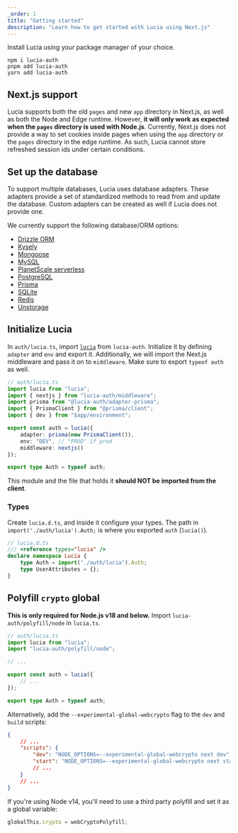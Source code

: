 ```yaml
---
_order: 1
title: "Getting started"
description: "Learn how to get started with Lucia using Next.js"
---
```


Install Lucia using your package manager of your choice.

```
npm i lucia-auth
pnpm add lucia-auth
yarn add lucia-auth
```

## Next.js support

Lucia supports both the old `pages` and new `app` directory in Next.js, as well as both the Node and Edge runtime. However, **it will only work as expected when the `pages` directory is used with Node.js**. Currently, Next.js does not provide a way to set cookies inside pages when using the `app` directory or the `pages` directory in the edge runtime. As such, Lucia cannot store refreshed session ids under certain conditions.

## Set up the database

To support multiple databases, Lucia uses database adapters. These adapters provide a set of standardized methods to read from and update the database. Custom adapters can be created as well if Lucia does not provide one.

We currently support the following database/ORM options:

- [Drizzle ORM](/adapters/drizzle)
- [Kysely](/adapters/kysely)
- [Mongoose](/adapters/mongoose)
- [MySQL](/adapters/mysql)
- [PlanetScale serverless](/adapters/planetscale)
- [PostgreSQL](/adapters/postgresql)
- [Prisma](/adapters/prisma)
- [SQLite](/adapters/sqlite)
- [Redis](/adapters/redis)
- [Unstorage](/adapters/unstorage)

## Initialize Lucia

In `auth/lucia.ts`, import [`lucia`](/reference/lucia-auth/auth) from `lucia-auth`. Initialize it by defining `adapter` and `env` and export it. Additionally, we will import the Next.js middleware and pass it on to `middleware`. Make sure to export `typeof auth` as well.

```ts
// auth/lucia.ts
import lucia from "lucia";
import { nextjs } from "lucia-auth/middleware";
import prisma from "@lucia-auth/adapter-prisma";
import { PrismaClient } from "@prisma/client";
import { dev } from "$app/environment";

export const auth = lucia({
	adapter: prisma(new PrismaClient()),
	env: "DEV", // "PROD" if prod
	middleware: nextjs()
});

export type Auth = typeof auth;
```

This module and the file that holds it **should NOT be imported from the client**.

### Types

Create `lucia.d.ts`, and inside it configure your types. The path in `import('./auth/lucia').Auth;` is where you exported `auth` (`lucia()`).

```ts
// lucia.d.ts
/// <reference types="lucia" />
declare namespace Lucia {
	type Auth = import("./auth/lucia").Auth;
	type UserAttributes = {};
}
```

## Polyfill `crypto` global

**This is only required for Node.js v18 and below.** Import `lucia-auth/polyfill/node` in `lucia.ts`.

```ts
// auth/lucia.ts
import lucia from "lucia";
import "lucia-auth/polyfill/node";

// ...

export const auth = lucia({
	// ...
});

export type Auth = typeof auth;
```

Alternatively, add the `--experimental-global-webcrypto` flag to the `dev` and `build` scripts:

```json
{
	// ...
	"scripts": {
		"dev": "NODE_OPTIONS=--experimental-global-webcrypto next dev",
		"start": "NODE_OPTIONS=--experimental-global-webcrypto next start"
		// ...
	}
	// ...
}
```

If you're using Node v14, you'll need to use a third party polyfill and set it as a global variable:

```ts
globalThis.crypto = webCryptoPolyfill;
```
